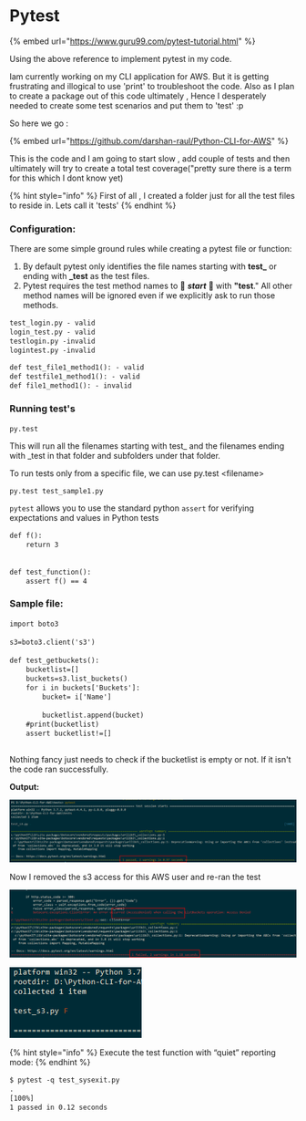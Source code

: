 # Pytest

{% embed url="https://www.guru99.com/pytest-tutorial.html" %}

Using the above reference to implement pytest in my code. 

Iam currently working on my CLI application for AWS. But it is getting frustrating and  illogical to use 'print' to troubleshoot the code. Also as I plan to create a package out of this code ultimately , Hence I desperately needed to create some test scenarios and put them to 'test' :p

So here we go :

{% embed url="https://github.com/darshan-raul/Python-CLI-for-AWS" %}

This is the code and I am going to start slow , add couple of tests and then ultimately will try to create a  total test coverage\("pretty sure there is a term for this which I dont know yet\)

{% hint style="info" %}
First of all , I created a folder just for all the test files to reside in. Lets call it 'tests'
{% endhint %}

### Configuration:

There are some simple ground rules while creating a pytest file or function:

1.  By default pytest only identifies the file names starting with **test\_** or ending with **\_test** as the test files.
2.  Pytest requires the test method names to 🌟 _**start**_ 🌟 with **"test**." All other method names will be ignored even if we explicitly ask to run those methods.

```text
test_login.py - valid
login_test.py - valid
testlogin.py -invalid
logintest.py -invalid
```

```text
def test_file1_method1(): - valid
def testfile1_method1(): - valid
def file1_method1(): - invalid	
```

### Running test's

```text
py.test
```

This will run all the filenames starting with test\_ and the filenames ending with \_test in that folder and subfolders under that folder.

To run tests only from a specific file, we can use py.test &lt;filename&gt;

```text
py.test test_sample1.py
```

`pytest` allows you to use the standard python `assert` for verifying expectations and values in Python tests

```text
def f():
    return 3


def test_function():
    assert f() == 4
```



### Sample file:

```text
import boto3

s3=boto3.client('s3')

def test_getbuckets():
    bucketlist=[]
    buckets=s3.list_buckets()
    for i in buckets['Buckets']:
        bucket= i['Name']
        
        bucketlist.append(bucket)
    #print(bucketlist)
    assert bucketlist!=[] 
    
```

Nothing fancy just needs to check if the bucketlist is empty or not. If it isn't the code ran successfully.

**Output:**

![1 passed 2 warnings as the end result](../../../.gitbook/assets/image%20%2828%29.png)

Now I removed the s3 access for this AWS user and re-ran the test

![As expected it failed with 1 failed,2 warnings](../../../.gitbook/assets/image%20%2852%29.png)

![You will also see a F in front of the file](../../../.gitbook/assets/image%20%2844%29.png)

{% hint style="info" %}
Execute the test function with “quiet” reporting mode:
{% endhint %}

```text
$ pytest -q test_sysexit.py
.                                                                    [100%]
1 passed in 0.12 seconds
```



